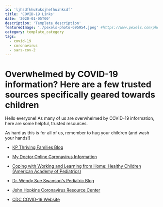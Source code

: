 ```yaml
---
id: 'ljhsdfkhu8uksjhefhuihksdf' 
title: 'COVID-19 Links'
date: '2020-01-05T00'
description: 'Template description'
featuredImage: './pexels-photo-695954.jpeg' #https://www.pexels.com/photo/boy-wearing-surgical-mask-695954/
category: template_category
tags:
  - covid-19
  - coronavirus
  - sars-cov-2
---
```


# **Overwhelmed by COVID-19 information? Here are a few trusted sources specifically geared towards children**

Hello everyone! As many of us are overwhelmed by COVID-19 information, here are some helpful, trusted resources.  

As hard as this is for all of us, remember to hug your children (and wash your hands!) 

* [KP Thriving Families Blog](https://kpthrivingfamilies.org/pediatricsblog/protecting-your-family-from-covid-19-coronavirus/)

* [My Doctor Online Coronavirus Information](https://mydoctor.kaiserpermanente.org/covid-19/)

* [Coping with Working and Learning from Home: Healthy Children (American Academy of Pediatrics)](https://healthychildren.org/English/health-issues/conditions/chest-lungs/Pages/Working-and-Learning-from-Home-During-the-COVID-19-Outbreak.aspx)

* [Dr. Wendy Sue Swanson's Pediatric Blog](https://www.wendysueswanson.com/covid19-q-a-the-cost-of-covid19-especially-for-children/) 

* [John Hopkins Coronavirus Resource Center](https://coronavirus.jhu.edu/)

* [CDC COVID-19 Website](https://www.cdc.gov/coronavirus/2019-ncov/index.html)



